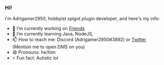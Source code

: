 ### Hi!

I'm Adrigamer2950, hobbyist spigot plugin developer, and here's my info:

- 🔭 I’m currently working on [Friends](https://github.com/Adrigamer2950/Friends)
- 🌱 I’m currently learning Java, NodeJS, 
- 📫 How to reach me: Discord (Adrigamer2950#3892) or [Twitter](https://twitter.com/adrigamer2950) (Mention me to open DMS on you)
- 😄 Pronouns: he/him
- ⚡ Fun fact: Autistic lol
